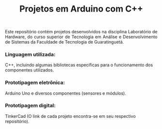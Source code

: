 <h1 align="center">Projetos em Arduino com C++</h1><br/>

<p align="justify"> Este repositório contém projetos desenvolvidos na disciplina Laboratório de Hardware, do curso superior de Tecnologia em Análise e Desenvolvimento de Sistemas da Faculdade de Tecnologia de Guaratinguetá.<br/></p>
<h3>Linguagem utilizada:</h3>
C++, incluindo algumas bibliotecas específicas para o funcionamento dos componentes utilizados.
<h3>Prototipagem eletrônica:</h3>
Arduino Uno e diversos componentes (sensores e módulos).
<h3>Prototipagem digital:</h3>
TinkerCad (O link de cada projeto encontra-se em seu respectivo repositório).<br/>

